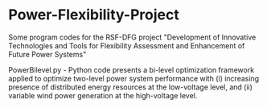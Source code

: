 # Power-Flexibility-Project
Some program codes for the RSF-DFG project "Development of Innovative Technologies and Tools for Flexibility Assessment and Enhancement of Future Power Systems"


PowerBilevel.py - Python code presents a bi-level optimization framework applied to optimize two-level power system performance with (i) increasing presence of distributed energy resources at the low-voltage level, and (ii) variable wind power generation at the high-voltage level. 
